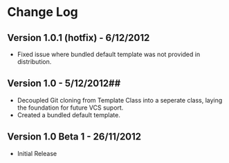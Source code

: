 # Change Log #

## Version 1.0.1 (hotfix) - 6/12/2012 ##
 * Fixed issue where bundled default template was not provided in distribution.

## Version 1.0 - 5/12/2012##
 * Decoupled Git cloning from Template Class into a seperate class, laying the foundation for future VCS suport.
 * Created a bundled default template.

## Version 1.0 Beta 1 - 26/11/2012 ##
 * Initial Release
